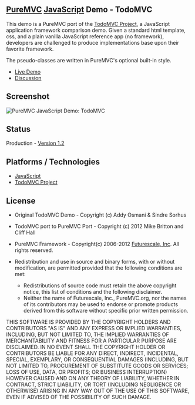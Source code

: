 ## [PureMVC](http://puremvc.github.com/) [JavaScript](https://github.com/PureMVC/puremvc-js-multicore-framework/wiki) Demo - TodoMVC
This demo is a PureMVC port of the [TodoMVC Project](http://todomvc.com), a JavaScript application framework comparison demo. Given a standard html template, css, and a plain vanilla JavaScript reference app (no framework), developers are challenged to produce implementations base upon their favorite framework. 

The pseudo-classes are written in PureMVC's optional built-in style.

* [Live Demo](http://darkstar.puremvc.org/content_header.html?url=http://puremvc.org/pages/demos/JS/Demo_JS_TodoMVC/&desc=PureMVC%20JavaScript%20Demo:%20TodoMVC)
* [Discussion](http://forums.puremvc.org/index.php?topic=2049.0)

## Screenshot
![PureMVC JavaScript Demo: TodoMVC](http://puremvc.org/pages/images/screenshots/PureMVC-Shot-JS-TodoMVC.png)

## Status
Production - [Version 1.2](https://github.com/PureMVC/puremvc-js-demo-todomvc/blob/master/VERSION)

## Platforms / Technologies
* [JavaScript](http://en.wikipedia.org/wiki/JavaScript)
* [TodoMVC Project](http://todomvc.com)

## License
* Original TodoMVC Demo - Copyright (c) Addy Osmani & Sindre Sorhus

* TodoMVC port to PureMVC Port - Copyright (c) 2012 Mike Britton and Cliff Hall

* PureMVC Framework - Copyright(c) 2006-2012 [Futurescale, Inc](http://futurescale.com).
All rights reserved.

* Redistribution and use in source and binary forms, with or without modification, are permitted provided that the following conditions are met:

  * Redistributions of source code must retain the above copyright notice, this list of conditions and the following disclaimer.
  * Neither the name of Futurescale, Inc., PureMVC.org, nor the names of its contributors may be used to endorse or promote products derived from this software without specific prior written permission.

THIS SOFTWARE IS PROVIDED BY THE COPYRIGHT HOLDERS AND CONTRIBUTORS "AS IS" AND ANY EXPRESS OR IMPLIED WARRANTIES, INCLUDING, BUT NOT LIMITED TO, THE IMPLIED WARRANTIES OF MERCHANTABILITY AND FITNESS FOR A PARTICULAR PURPOSE ARE DISCLAIMED. IN NO EVENT SHALL THE COPYRIGHT HOLDER OR CONTRIBUTORS BE LIABLE FOR ANY DIRECT, INDIRECT, INCIDENTAL, SPECIAL, EXEMPLARY, OR CONSEQUENTIAL DAMAGES (INCLUDING, BUT NOT LIMITED TO, PROCUREMENT OF SUBSTITUTE GOODS OR SERVICES; LOSS OF USE, DATA, OR PROFITS; OR BUSINESS INTERRUPTION) HOWEVER CAUSED AND ON ANY THEORY OF LIABILITY, WHETHER IN CONTRACT, STRICT LIABILITY, OR TORT (INCLUDING NEGLIGENCE OR OTHERWISE) ARISING IN ANY WAY OUT OF THE USE OF THIS SOFTWARE, EVEN IF ADVISED OF THE POSSIBILITY OF SUCH DAMAGE.
